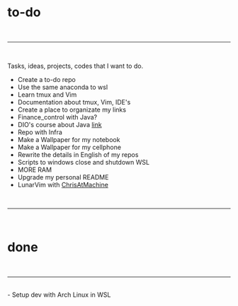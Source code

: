 # **to-do**
<br>

-----------------------------

<br>

Tasks, ideas, projects, codes that I want to do.
- Create a to-do repo
- Use the same anaconda to wsl
- Learn tmux and Vim
- Documentation about tmux, Vim, IDE's
- Create a place to organizate my links
- Finance_control with Java?
- DIO's course about Java [link](https://web.dio.me/play?tab=cursos)
- Repo with Infra
- Make a Wallpaper for my notebook
- Make a Wallpaper for my cellphone
- Rewrite the details in English of my repos
- Scripts to windows close and shutdown WSL
- MORE RAM
- Upgrade my personal README
- LunarVim with [ChrisAtMachine](https://www.youtube.com/c/ChrisAtMachine/playlists)

<br>

-----------------------------

<br>

# **done**
<br>

-----------------------------

<br>
- Setup dev with Arch Linux in WSL
